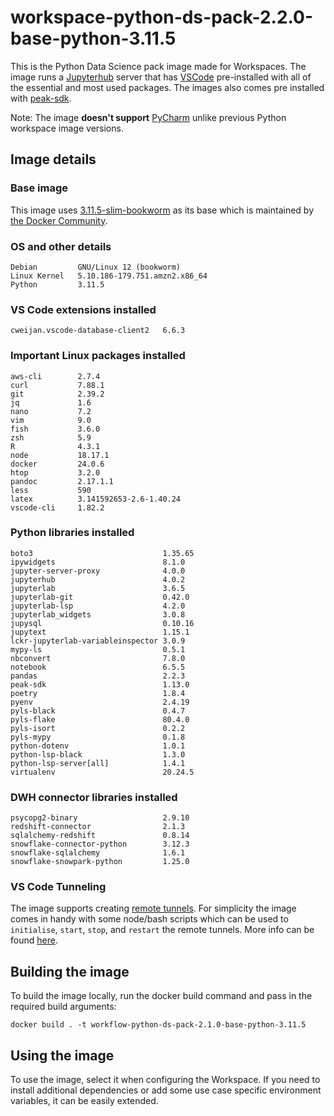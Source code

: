 # workspace-python-ds-pack-2.2.0-base-python-3.11.5
This is the Python Data Science pack image made for Workspaces. 
The image runs a [Jupyterhub](https://jupyter.org/hub) server that has [VSCode](https://github.com/coder/code-server) pre-installed with all of the essential and most used packages.
The images also comes pre installed with [peak-sdk](https://docs.peak.ai/sdk/).

Note: The image **doesn't support** [PyCharm](https://lp.jetbrains.com/projector/) unlike previous Python workspace image versions.

## Image details
### Base image
This image uses [3.11.5-slim-bookworm](https://hub.docker.com/layers/library/python/3.11.5-slim-bookworm/images/sha256-948a09a8f42c0b2f4308ef563dc3b76de59ebfc5d83ccb7ed7a0fbbb6c5b4713?context=explore) as its base which is maintained by [the Docker Community](https://github.com/docker-library/python).

### OS and other details
```
Debian         GNU/Linux 12 (bookworm)
Linux Kernel   5.10.186-179.751.amzn2.x86_64
Python         3.11.5
```

### VS Code extensions installed
```
cweijan.vscode-database-client2   6.6.3    
```

### Important Linux packages installed
```
aws-cli        2.7.4
curl           7.88.1
git            2.39.2
jq             1.6
nano           7.2
vim            9.0
fish           3.6.0
zsh            5.9
R              4.3.1
node           18.17.1
docker         24.0.6
htop           3.2.0
pandoc         2.17.1.1
less           590
latex          3.141592653-2.6-1.40.24
vscode-cli     1.82.2
```

### Python libraries installed
```
boto3                             1.35.65
ipywidgets                        8.1.0
jupyter-server-proxy              4.0.0
jupyterhub                        4.0.2
jupyterlab                        3.6.5
jupyterlab-git                    0.42.0
jupyterlab-lsp                    4.2.0
jupyterlab_widgets                3.0.8
jupysql                           0.10.16
jupytext                          1.15.1
lckr-jupyterlab-variableinspector 3.0.9
mypy-ls                           0.5.1
nbconvert                         7.8.0
notebook                          6.5.5
pandas                            2.2.3
peak-sdk                          1.13.0
poetry                            1.8.4
pyenv                             2.4.19
pyls-black                        0.4.7
pyls-flake                        80.4.0
pyls-isort                        0.2.2
pyls-mypy                         0.1.8
python-dotenv                     1.0.1
python-lsp-black                  1.3.0
python-lsp-server[all]            1.4.1
virtualenv                        20.24.5
```


### DWH connector libraries installed
```
psycopg2-binary                   2.9.10
redshift-connector                2.1.3
sqlalchemy-redshift               0.8.14
snowflake-connector-python        3.12.3
snowflake-sqlalchemy              1.6.1
snowflake-snowpark-python         1.25.0
```

### VS Code Tunneling

The image supports creating [remote tunnels](https://code.visualstudio.com/docs/remote/tunnels). For simplicity the image comes in handy with some node/bash scripts which can be used to `initialise`, `start`, `stop`, and `restart` the remote tunnels. More info can be found [here](./TUNNELING.md).

## Building the image
To build the image locally, run the docker build command and pass in the required build arguments:
```
docker build . -t workflow-python-ds-pack-2.1.0-base-python-3.11.5
```

## Using the image
To use the image, select it when configuring the Workspace.
If you need to install additional dependencies or add some use case specific environment variables, it can be easily extended.
